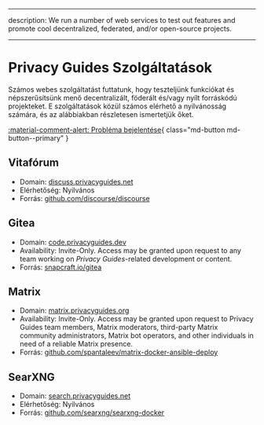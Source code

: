 - - -
description: We run a number of web services to test out features and promote cool decentralized, federated, and/or open-source projects.
- - -

# Privacy Guides Szolgáltatások

Számos webes szolgáltatást futtatunk, hogy teszteljünk funkciókat és népszerűsítsünk menő decentralizált, föderált és/vagy nyílt forráskódú projekteket. E szolgáltatások közül számos elérhető a nyilvánosság számára, és az alábbiakban részletesen ismertetjük őket.

[:material-comment-alert: Probléma bejelentése](https://discuss.privacyguides.net/c/services/2){ class="md-button md-button--primary" }

## Vitafórum

- Domain: [discuss.privacyguides.net](https://discuss.privacyguides.net)
- Elérhetőség: Nyilvános
- Forrás: [github.com/discourse/discourse](https://github.com/discourse/discourse)

## Gitea

- Domain: [code.privacyguides.dev](https://code.privacyguides.dev)
- Availability: Invite-Only. Access may be granted upon request to any team working on *Privacy Guides*-related development or content.
- Forrás: [snapcraft.io/gitea](https://snapcraft.io/gitea)

## Matrix

- Domain: [matrix.privacyguides.org](https://matrix.privacyguides.org)
- Availability: Invite-Only. Access may be granted upon request to Privacy Guides team members, Matrix moderators, third-party Matrix community administrators, Matrix bot operators, and other individuals in need of a reliable Matrix presence.
- Forrás: [github.com/spantaleev/matrix-docker-ansible-deploy](https://github.com/spantaleev/matrix-docker-ansible-deploy)

## SearXNG

- Domain: [search.privacyguides.net](https://search.privacyguides.net)
- Elérhetőség: Nyilvános
- Forrás: [github.com/searxng/searxng-docker](https://github.com/searxng/searxng-docker)
